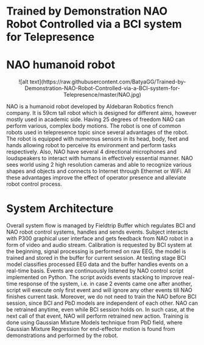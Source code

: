 # Trained by Demonstration NAO Robot Controlled via a BCI system for Telepresence

# NAO humanoid robot

<p align="center">
![alt text](https://raw.githubusercontent.com/BatyaGG/Trained-by-Demonstration-NAO-Robot-Controlled-via-a-BCI-system-for-Telepresence/master/NAO.jpg)
</p>
NAO is a humanoid robot developed by Aldebaran Robotics french company. It is 59cm tall robot which is designed for different aims, however mostly used in academic side. Having 25 degrees of freedom NAO can perform various, complex body motions. The robot is one of common robots used in telepresence topic since several advantages of the robot. The robot is equipped with numerous sensors in its head, body, feet and hands allowing robot to perceive its environment and perform tasks respectively. Also, NAO have several 4 directional microphones and loudspeakers to interact with humans in effectively essential manner. NAO sees world using 2 high resolution cameras and able to recognize various shapes and objects and connects to Internet through Ethernet or WiFi. All these advantages improve the effect of operator presence and alleviate robot control process.

# System Architecture
Overall system flow is managed by Fieldtrip Buffer which regulates BCI and NAO robot control systems, handles and sends events. Subject interacts with P300 graphical user interface and gets feedback from NAO robot in a form of video and audio stream. Calibration is requested by BCI system at the beginning, signal processing is performed on raw EEG, the model is trained and stored in the buffer for current session. At testing stage BCI model classifies processed EEG data and the buffer handles events on a real-time basis. Events are continuously listened by NAO control script implemented on Python. The script avoids events stacking to improve real-time response of the system, i.e. in case 2 events came one after another, script will execute only first event and will ignore any other events till NAO finishes current task. Moreover, we do not need to train the NAO before BCI session, since BCI and PbD models are independent of each other. NAO can be retrained anytime, even while BCI session holds on. In such case, at the next call of that event, NAO will perform retrained new action. Training is done using Gaussian Mixture Models technique from PbD field, where Gaussian Mixture Regression for end-effector motion is found from demonstrations and performed by the robot.

